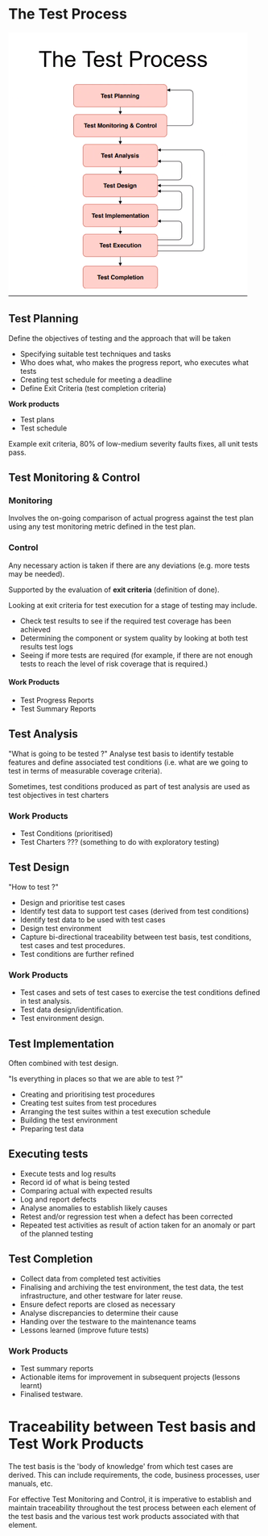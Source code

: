 # The Test Process

![](.\images\the_test_process.png)



## Test Planning

Define the objectives of testing and the approach that will be taken

* Specifying suitable test techniques and tasks
* Who does what, who makes the progress report, who executes what tests
* Creating test schedule for meeting a deadline
* Define Exit Criteria (test completion criteria)

**Work products**

* Test plans
* Test schedule

Example exit criteria, 80% of low-medium severity faults fixes, all unit tests pass.

## Test Monitoring & Control

### Monitoring

Involves the on-going comparison of actual progress against the test plan using any test monitoring metric defined in the test plan.

### Control

Any necessary action is taken if there are any deviations (e.g. more tests may be needed).

Supported by the evaluation of **exit criteria** (definition of done).

Looking at exit criteria for test execution for a stage of testing may include.

* Check test results to see if the required test coverage has been achieved
* Determining the component or system quality by looking at both test results test logs
* Seeing if more tests are required (for example, if there are not enough tests to reach the level of risk coverage that is required.)

#### Work Products

* Test Progress Reports
* Test Summary Reports

## Test Analysis

"What is going to be tested ?" Analyse test basis to identify testable features and define associated test conditions (i.e. what are we going to test in terms of measurable coverage criteria).

Sometimes, test conditions produced as part of test analysis are used as test objectives in test charters

### Work Products

* Test Conditions (prioritised)
* Test Charters ??? (something to do with exploratory testing)

## Test Design

"How to test ?" 

* Design and prioritise test cases
* Identify test data to support test cases (derived from test conditions)
* Identify test data to be used with test cases
* Design test environment
* Capture bi-directional traceability between test basis, test conditions, test cases and test procedures.
* Test conditions are further refined

### Work Products

* Test cases and sets of test cases to exercise the test conditions defined in test analysis.
* Test data design/identification.
* Test environment design.

## Test Implementation

Often combined with test design.

"Is everything in places so that we are able to test ?"

* Creating and prioritising test procedures
* Creating test suites from test procedures
* Arranging the test suites within a test execution schedule
* Building the test environment
* Preparing test data

## Executing tests

* Execute tests and log results
* Record id of what is being tested
* Comparing actual with expected results
* Log and report defects
* Analyse anomalies to establish likely causes
* Retest and/or regression test when a defect has been corrected
* Repeated test activities as result of action taken for an anomaly or part of the planned testing

## Test Completion

* Collect data from completed test activities
* Finalising and archiving the test environment, the test data, the test infrastructure, and other testware for later reuse.
* Ensure defect reports are closed as necessary
* Analyse discrepancies to determine their cause
* Handing over the testware to the maintenance teams
* Lessons learned (improve future tests)

### Work Products

* Test summary reports
* Actionable items for improvement in subsequent projects (lessons learnt)
* Finalised testware.

# Traceability between Test basis and Test Work Products

The test basis is the 'body of knowledge' from which test cases are derived. This can include requirements, the code, business processes, user manuals, etc.

For effective Test Monitoring and Control, it is imperative to establish and maintain traceability throughout the test process between each element of the test basis and the various test work products associated with that element.
